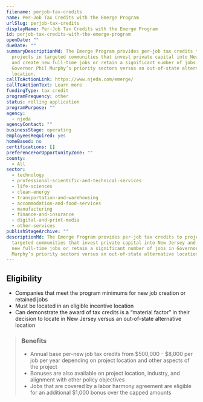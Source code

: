 ```yaml
---
filename: perjob-tax-credits
name: Per-Job Tax Credits with the Emerge Program
urlSlug: perjob-tax-credits
displayName: Per-Job Tax Credits with the Emerge Program
id: perjob-tax-credits-with-the-emerge-program
openDate: ""
dueDate: ""
summaryDescriptionMd: The Emerge Program provides per-job tax credits to
  projects in targeted communities that invest private capital into New Jersey
  and create new full-time jobs or retain a significant number of jobs in
  Governor Phil Murphy’s priority sectors versus an out-of-state alternative
  location.
callToActionLink: https://www.njeda.com/emerge/
callToActionText: Learn more
fundingType: tax credit
programFrequency: other
status: rolling application
programPurpose: ""
agency:
  - njeda
agencyContact: ""
businessStage: operating
employeesRequired: yes
homeBased: no
certifications: []
preferenceForOpportunityZone: ""
county:
  - All
sector:
  - technology
  - professional-scientific-and-technical-services
  - life-sciences
  - clean-energy
  - transportation-and-warehousing
  - accommodation-and-food-services
  - manufacturing
  - finance-and-insurance
  - digital-and-print-media
  - other-services
publishStageArchive: ""
descriptionMd: The Emerge Program provides per-job tax credits to projects in
  targeted communities that invest private capital into New Jersey and create
  new full-time jobs or retain a significant number of jobs in Governor Phil
  Murphy’s priority sectors versus an out-of-state alternative location.
---
```


## Eligibility

- Companies that meet the program minimums for new job creation or retained jobs
- Must be located in an eligible incentive location
- Can demonstrate the award of tax credits is a “material factor” in their decision to locate in New Jersey versus an out-of-state alternative location

> ### Benefits
>
> - Annual base per-new job tax credits from $500,000 - $8,000 per job per year depending on project location and other aspects of the project
> - Bonuses are also available on project location, industry, and alignment with other policy objectives
> - Jobs that are covered by a labor harmony agreement are eligible for an additional $1,000 bonus over the capped amounts
